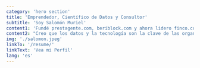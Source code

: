```yaml
---
category: 'hero section'
title: 'Emprendedor, Científico de Datos y Consultor'
subtitle: 'Soy Salomón Muriel'
content1: 'Fundé prestagente.com, beriblock.com y ahora lidero finco.co. Mi experticia es en organizaciones basadas en datos y tecnología, el emprendimiento y la creación de productos ganadores utilizando tecnologías de vanguardia.'
content2: "Creo que los datos y la tecnología son la clave de las organizaciones competitivas. Con los datos creamos entendimiento, con el entendimiento construimos conocimiento, con conocimiento podemos tomar decisiones poderosas y la tecnología nos da herramientas para actuar. Déjeme ayudarlo a descubrir el potencial de sus datos."
img: './salomon.jpeg'
linkTo: '/resume/'
linkText: 'Vea mi Perfil'
lang: 'es'
---
```


